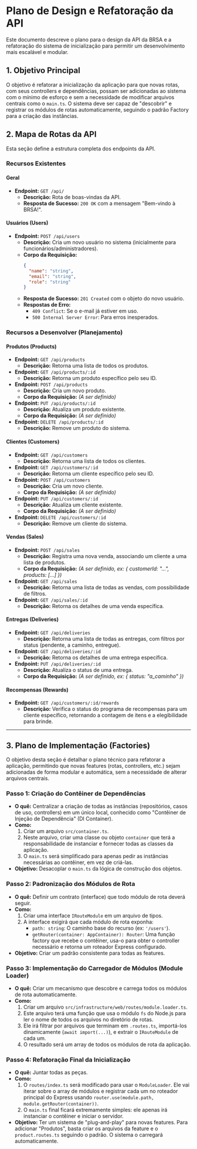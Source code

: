 # Plano de Design e Refatoração da API

Este documento descreve o plano para o design da API da BRSA e a refatoração do sistema de inicialização para permitir um desenvolvimento mais escalável e modular.

## 1. Objetivo Principal

O objetivo é refatorar a inicialização da aplicação para que novas rotas, com seus controllers e dependências, possam ser adicionadas ao sistema com o mínimo de esforço e sem a necessidade de modificar arquivos centrais como o `main.ts`. O sistema deve ser capaz de "descobrir" e registrar os módulos de rotas automaticamente, seguindo o padrão Factory para a criação das instâncias.

## 2. Mapa de Rotas da API

Esta seção define a estrutura completa dos endpoints da API.

### Recursos Existentes

#### Geral
- **Endpoint:** `GET /api/`
  - **Descrição:** Rota de boas-vindas da API.
  - **Resposta de Sucesso:** `200 OK` com a mensagem "Bem-vindo à BRSA!".

#### Usuários (Users)
- **Endpoint:** `POST /api/users`
  - **Descrição:** Cria um novo usuário no sistema (inicialmente para funcionários/administradores).
  - **Corpo da Requisição:**
    ```json
    {
      "name": "string",
      "email": "string",
      "role": "string"
    }
    ```
  - **Resposta de Sucesso:** `201 Created` com o objeto do novo usuário.
  - **Respostas de Erro:**
    - `409 Conflict`: Se o e-mail já estiver em uso.
    - `500 Internal Server Error`: Para erros inesperados.

### Recursos a Desenvolver (Planejamento)

#### Produtos (Products)
- **Endpoint:** `GET /api/products`
  - **Descrição:** Retorna uma lista de todos os produtos.
- **Endpoint:** `GET /api/products/:id`
  - **Descrição:** Retorna um produto específico pelo seu ID.
- **Endpoint:** `POST /api/products`
  - **Descrição:** Cria um novo produto.
  - **Corpo da Requisição:** *(A ser definido)*
- **Endpoint:** `PUT /api/products/:id`
  - **Descrição:** Atualiza um produto existente.
  - **Corpo da Requisição:** *(A ser definido)*
- **Endpoint:** `DELETE /api/products/:id`
  - **Descrição:** Remove um produto do sistema.

#### Clientes (Customers)
- **Endpoint:** `GET /api/customers`
  - **Descrição:** Retorna uma lista de todos os clientes.
- **Endpoint:** `GET /api/customers/:id`
  - **Descrição:** Retorna um cliente específico pelo seu ID.
- **Endpoint:** `POST /api/customers`
  - **Descrição:** Cria um novo cliente.
  - **Corpo da Requisição:** *(A ser definido)*
- **Endpoint:** `PUT /api/customers/:id`
  - **Descrição:** Atualiza um cliente existente.
  - **Corpo da Requisição:** *(A ser definido)*
- **Endpoint:** `DELETE /api/customers/:id`
  - **Descrição:** Remove um cliente do sistema.

#### Vendas (Sales)
- **Endpoint:** `POST /api/sales`
  - **Descrição:** Registra uma nova venda, associando um cliente a uma lista de produtos.
  - **Corpo da Requisição:** *(A ser definido, ex: { customerId: "...", products: [...] })*
- **Endpoint:** `GET /api/sales`
  - **Descrição:** Retorna uma lista de todas as vendas, com possibilidade de filtros.
- **Endpoint:** `GET /api/sales/:id`
  - **Descrição:** Retorna os detalhes de uma venda específica.

#### Entregas (Deliveries)
- **Endpoint:** `GET /api/deliveries`
  - **Descrição:** Retorna uma lista de todas as entregas, com filtros por status (pendente, a caminho, entregue).
- **Endpoint:** `GET /api/deliveries/:id`
  - **Descrição:** Retorna os detalhes de uma entrega específica.
- **Endpoint:** `PUT /api/deliveries/:id`
  - **Descrição:** Atualiza o status de uma entrega.
  - **Corpo da Requisição:** *(A ser definido, ex: { status: "a_caminho" })*

#### Recompensas (Rewards)
- **Endpoint:** `GET /api/customers/:id/rewards`
  - **Descrição:** Verifica o status do programa de recompensas para um cliente específico, retornando a contagem de itens e a elegibilidade para brinde.

---

## 3. Plano de Implementação (Factories)

O objetivo desta seção é detalhar o plano técnico para refatorar a aplicação, permitindo que novas features (rotas, controllers, etc.) sejam adicionadas de forma modular e automática, sem a necessidade de alterar arquivos centrais.

### Passo 1: Criação do Contêiner de Dependências

- **O quê:** Centralizar a criação de todas as instâncias (repositórios, casos de uso, controllers) em um único local, conhecido como "Contêiner de Injeção de Dependência" (DI Container).
- **Como:**
    1. Criar um arquivo `src/container.ts`.
    2. Neste arquivo, criar uma classe ou objeto `container` que terá a responsabilidade de instanciar e fornecer todas as classes da aplicação.
    3. O `main.ts` será simplificado para apenas pedir as instâncias necessárias ao contêiner, em vez de criá-las.
- **Objetivo:** Desacoplar o `main.ts` da lógica de construção dos objetos.

### Passo 2: Padronização dos Módulos de Rota

- **O quê:** Definir um contrato (interface) que todo módulo de rota deverá seguir.
- **Como:**
    1. Criar uma interface `IRouteModule` em um arquivo de tipos.
    2. A interface exigirá que cada módulo de rota exponha:
        - `path: string`: O caminho base do recurso (ex: `'/users'`).
        - `getRouter(container: AppContainer): Router`: Uma função factory que recebe o contêiner, usa-o para obter o controller necessário e retorna um roteador Express configurado.
- **Objetivo:** Criar um padrão consistente para todas as features.

### Passo 3: Implementação do Carregador de Módulos (Module Loader)

- **O quê:** Criar um mecanismo que descobre e carrega todos os módulos de rota automaticamente.
- **Como:**
    1. Criar um arquivo `src/infrastructure/web/routes/module.loader.ts`.
    2. Este arquivo terá uma função que usa o módulo `fs` do Node.js para ler o nome de todos os arquivos no diretório de rotas.
    3. Ele irá filtrar por arquivos que terminam em `.routes.ts`, importá-los dinamicamente (`await import(...)`), e extrair o `IRouteModule` de cada um.
    4. O resultado será um array de todos os módulos de rota da aplicação.

### Passo 4: Refatoração Final da Inicialização

- **O quê:** Juntar todas as peças.
- **Como:**
    1. O `routes/index.ts` será modificado para usar o `ModuleLoader`. Ele vai iterar sobre o array de módulos e registrar cada um no roteador principal do Express usando `router.use(module.path, module.getRouter(container))`.
    2. O `main.ts` final ficará extremamente simples: ele apenas irá instanciar o contêiner e iniciar o servidor.
- **Objetivo:** Ter um sistema de "plug-and-play" para novas features. Para adicionar "Produtos", basta criar os arquivos da feature e o `product.routes.ts` seguindo o padrão. O sistema o carregará automaticamente.
